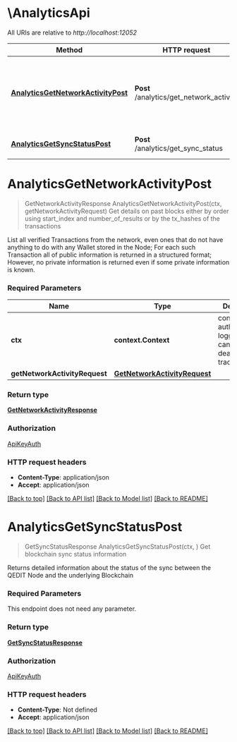 # \AnalyticsApi

All URIs are relative to *http://localhost:12052*

Method | HTTP request | Description
------------- | ------------- | -------------
[**AnalyticsGetNetworkActivityPost**](AnalyticsApi.md#AnalyticsGetNetworkActivityPost) | **Post** /analytics/get_network_activity | Get details on past blocks either by order using start_index and number_of_results or by the tx_hashes of the transactions
[**AnalyticsGetSyncStatusPost**](AnalyticsApi.md#AnalyticsGetSyncStatusPost) | **Post** /analytics/get_sync_status | Get blockchain sync status information


# **AnalyticsGetNetworkActivityPost**
> GetNetworkActivityResponse AnalyticsGetNetworkActivityPost(ctx, getNetworkActivityRequest)
Get details on past blocks either by order using start_index and number_of_results or by the tx_hashes of the transactions

List all verified Transactions from the network, even ones that do not have anything to do with any Wallet stored in the Node; For each such Transaction all of public information is returned in a structured format; However, no private information is returned even if some private information is known.

### Required Parameters

Name | Type | Description  | Notes
------------- | ------------- | ------------- | -------------
 **ctx** | **context.Context** | context for authentication, logging, cancellation, deadlines, tracing, etc.
  **getNetworkActivityRequest** | [**GetNetworkActivityRequest**](GetNetworkActivityRequest.md)|  | 

### Return type

[**GetNetworkActivityResponse**](GetNetworkActivityResponse.md)

### Authorization

[ApiKeyAuth](../README.md#ApiKeyAuth)

### HTTP request headers

 - **Content-Type**: application/json
 - **Accept**: application/json

[[Back to top]](#) [[Back to API list]](../README.md#documentation-for-api-endpoints) [[Back to Model list]](../README.md#documentation-for-models) [[Back to README]](../README.md)

# **AnalyticsGetSyncStatusPost**
> GetSyncStatusResponse AnalyticsGetSyncStatusPost(ctx, )
Get blockchain sync status information

Returns detailed information about the status of the sync between the QEDIT Node and the underlying Blockchain

### Required Parameters
This endpoint does not need any parameter.

### Return type

[**GetSyncStatusResponse**](GetSyncStatusResponse.md)

### Authorization

[ApiKeyAuth](../README.md#ApiKeyAuth)

### HTTP request headers

 - **Content-Type**: Not defined
 - **Accept**: application/json

[[Back to top]](#) [[Back to API list]](../README.md#documentation-for-api-endpoints) [[Back to Model list]](../README.md#documentation-for-models) [[Back to README]](../README.md)


